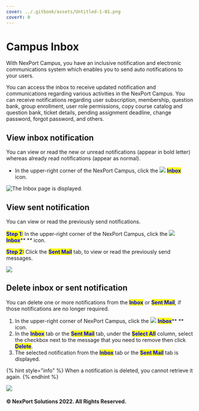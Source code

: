 ```yaml
---
cover: ../.gitbook/assets/Untitled-1-01.png
coverY: 0
---
```


# Campus Inbox

With NexPort Campus, you have an inclusive notification and electronic communications system which enables you to send auto notifications to your users.

You can access the inbox to receive updated notification and communications regarding various activities in the NexPort Campus. You can receive notifications regarding user subscription, membership, question bank, group enrollment, user role permissions, copy course catalog and question bank, ticket details, pending assignment deadline, change password, forgot password, and others.

## View inbox notification <a href="#view" id="view"></a>

You can view or read the new or unread notifications (appear in bold letter) whereas already read notifications (appear as normal).

* In the upper-right corner of the NexPort Campus, click the ![](https://www.nexportcampus.com/Content/Guides/sweb/Content/Resources/Images/Common\_Screens\_Icons/Notification.png) <mark style="color:blue;">**Inbox**</mark> icon.

![The Inbox page is displayed.](https://www.nexportcampus.com/Content/Guides/sweb/Content/Resources/Images/Common\_Screens\_Icons/Inbox\_Page\_550x165.png)

## View sent notification <a href="#view2" id="view2"></a>

You can view or read the previously send notifications.

<mark style="color:blue;">**Step 1:**</mark>  In the upper-right corner of the NexPort Campus, click the ![](https://www.nexportcampus.com/Content/Guides/sweb/Content/Resources/Images/Common\_Screens\_Icons/Notification.png) <mark style="color:blue;">**Inbox**</mark>** ** icon.

<mark style="color:blue;">**Step 2:**</mark>  Click the <mark style="color:blue;">**Sent Mail**</mark> tab, to view or read the previously send messages.

![](https://www.nexportcampus.com/Content/Guides/sweb/Content/Resources/Images/Common\_Screens\_Icons/Sent\_Mail\_Page\_550x165.png)

## Delete inbox or sent notification <a href="#delete" id="delete"></a>

You can delete one or more notifications from the <mark style="color:blue;">**Inbox**</mark> or <mark style="color:blue;">**Sent Mail**</mark>, if those notifications are no longer required.

1. In the upper-right corner of NexPort Campus, click the ![](https://www.nexportcampus.com/Content/Guides/sweb/Content/Resources/Images/Common\_Screens\_Icons/Notification.png) <mark style="color:blue;">**Inbox**</mark>** ** icon.
2. In the <mark style="color:blue;">**Inbox**</mark> <mark style="color:blue;"></mark><mark style="color:blue;"></mark> tab or the <mark style="color:blue;">**Sent Mail**</mark> tab, under the <mark style="color:blue;">**Select All**</mark> column, select the checkbox next to the message that you need to remove then click <mark style="color:blue;">**Delete**</mark>.
3. The selected notification from the <mark style="color:blue;">**Inbox**</mark> tab or the <mark style="color:blue;">**Sent Mail**</mark> tab is displayed.

{% hint style="info" %}
When a notification is deleted, you cannot retrieve it again.
{% endhint %}

![](https://www.nexportcampus.com/Content/Guides/sweb/Content/Resources/Images/Common\_Screens\_Icons/Delete\_message\_550x162.png)

#### © NexPort Solutions 2022. All Rights Reserved.
